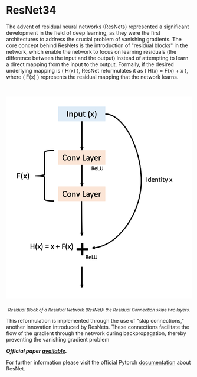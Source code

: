 # ResNet34
The advent of residual neural networks (ResNets) represented a significant development in the field of deep learning, as they were the first architectures to address the crucial problem of vanishing gradients. The core concept behind ResNets is the introduction of "residual blocks" in the network, which enable the network to focus on learning residuals (the difference between the input and the output) instead of attempting to learn a direct mapping from the input to the output. Formally, if the desired underlying mapping is \( H(x) \), ResNet reformulates it as \( H(x) = F(x) + x \), where \( F(x) \) represents the residual mapping that the network learns. 

<br>

<p align="center">
  <img src="https://github.com/andreleo02/deep-dream-team/blob/7c501fee584c114c5da3420a5671b1a56808972b/res%20net.png?raw=true" width="512"/>  
</p>

<p align="center">
  <sub><em>Residual Block of a Residual Network (ResNet): the Residual Connection skips two layers.</em></sub>
</p>

This reformulation is implemented through the use of "skip connections," another innovation introduced by ResNets. These connections facilitate the flow of the gradient through the network during backpropagation, thereby preventing the vanishing gradient problem

***Official paper [available](https://arxiv.org/pdf/1512.03385v1).***

For further information please visit the official Pytorch [documentation](https://pytorch.org/hub/pytorch_vision_resnet/) about ResNet.
